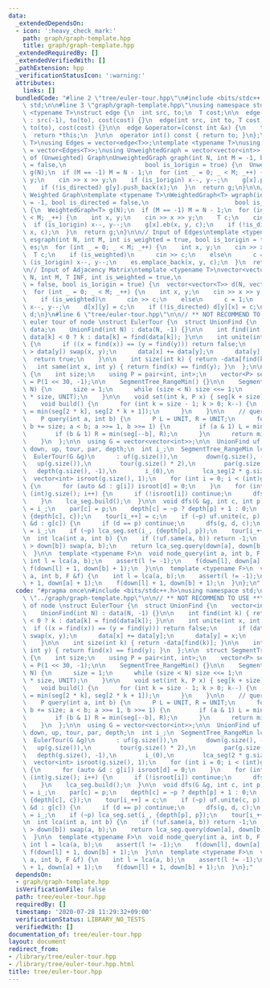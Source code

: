 ```yaml
---
data:
  _extendedDependsOn:
  - icon: ':heavy_check_mark:'
    path: graph/graph-template.hpp
    title: graph/graph-template.hpp
  _extendedRequiredBy: []
  _extendedVerifiedWith: []
  _pathExtension: hpp
  _verificationStatusIcon: ':warning:'
  attributes:
    links: []
  bundledCode: "#line 2 \"tree/euler-tour.hpp\"\n#include <bits/stdc++.h>\nusing namespace\
    \ std;\n\n#line 3 \"graph/graph-template.hpp\"\nusing namespace std;\n\ntemplate\
    \ <typename T>\nstruct edge {\n  int src, to;\n  T cost;\n\n  edge(int to, T cost)\
    \ : src(-1), to(to), cost(cost) {}\n  edge(int src, int to, T cost) : src(src),\
    \ to(to), cost(cost) {}\n\n  edge &operator=(const int &x) {\n    to = x;\n  \
    \  return *this;\n  }\n\n  operator int() const { return to; }\n};\ntemplate <typename\
    \ T>\nusing Edges = vector<edge<T>>;\ntemplate <typename T>\nusing WeightedGraph\
    \ = vector<Edges<T>>;\nusing UnweightedGraph = vector<vector<int>>;\n\n// Input\
    \ of (Unweighted) Graph\nUnweightedGraph graph(int N, int M = -1, bool is_directed\
    \ = false,\n                      bool is_1origin = true) {\n  UnweightedGraph\
    \ g(N);\n  if (M == -1) M = N - 1;\n  for (int _ = 0; _ < M; _++) {\n    int x,\
    \ y;\n    cin >> x >> y;\n    if (is_1origin) x--, y--;\n    g[x].push_back(y);\n\
    \    if (!is_directed) g[y].push_back(x);\n  }\n  return g;\n}\n\n// Input of\
    \ Weighted Graph\ntemplate <typename T>\nWeightedGraph<T> wgraph(int N, int M\
    \ = -1, bool is_directed = false,\n                        bool is_1origin = true)\
    \ {\n  WeightedGraph<T> g(N);\n  if (M == -1) M = N - 1;\n  for (int _ = 0; _\
    \ < M; _++) {\n    int x, y;\n    cin >> x >> y;\n    T c;\n    cin >> c;\n  \
    \  if (is_1origin) x--, y--;\n    g[x].eb(x, y, c);\n    if (!is_directed) g[y].eb(y,\
    \ x, c);\n  }\n  return g;\n}\n\n// Input of Edges\ntemplate <typename T>\nEdges<T>\
    \ esgraph(int N, int M, int is_weighted = true, bool is_1origin = true) {\n  Edges<T>\
    \ es;\n  for (int _ = 0; _ < M; _++) {\n    int x, y;\n    cin >> x >> y;\n  \
    \  T c;\n    if (is_weighted)\n      cin >> c;\n    else\n      c = 1;\n    if\
    \ (is_1origin) x--, y--;\n    es.emplace_back(x, y, c);\n  }\n  return es;\n}\n\
    \n// Input of Adjacency Matrix\ntemplate <typename T>\nvector<vector<T>> adjgraph(int\
    \ N, int M, T INF, int is_weighted = true,\n                           bool is_directed\
    \ = false, bool is_1origin = true) {\n  vector<vector<T>> d(N, vector<T>(N, INF));\n\
    \  for (int _ = 0; _ < M; _++) {\n    int x, y;\n    cin >> x >> y;\n    T c;\n\
    \    if (is_weighted)\n      cin >> c;\n    else\n      c = 1;\n    if (is_1origin)\
    \ x--, y--;\n    d[x][y] = c;\n    if (!is_directed) d[y][x] = c;\n  }\n  return\
    \ d;\n}\n#line 6 \"tree/euler-tour.hpp\"\n\n// ** NOT RECOMMEND TO USE **\n//\
    \ euler tour of node \nstruct EulerTour {\n  struct UnionFind {\n    vector<int>\
    \ data;\n    UnionFind(int N) : data(N, -1) {}\n\n    int find(int k) { return\
    \ data[k] < 0 ? k : data[k] = find(data[k]); }\n\n    int unite(int x, int y)\
    \ {\n      if ((x = find(x)) == (y = find(y))) return false;\n      if (data[x]\
    \ > data[y]) swap(x, y);\n      data[x] += data[y];\n      data[y] = x;\n    \
    \  return true;\n    }\n\n    int size(int k) { return -data[find(k)]; }\n\n \
    \   int same(int x, int y) { return find(x) == find(y); }\n  };\n\n  struct SegmentTree_RangeMin\
    \ {\n    int size;\n    using P = pair<int, int>;\n    vector<P> seg;\n    P UNIT\
    \ = P(1 << 30, -1);\n\n    SegmentTree_RangeMin() {}\n\n    SegmentTree_RangeMin(int\
    \ N) {\n      size = 1;\n      while (size < N) size <<= 1;\n      seg.assign(2\
    \ * size, UNIT);\n    }\n\n    void set(int k, P x) { seg[k + size] = x; }\n\n\
    \    void build() {\n      for (int k = size - 1; k > 0; k--) {\n        seg[k]\
    \ = min(seg[2 * k], seg[2 * k + 1]);\n      }\n    }\n\n    // query to [a, b)\n\
    \    P query(int a, int b) {\n      P L = UNIT, R = UNIT;\n      for (a += size,\
    \ b += size; a < b; a >>= 1, b >>= 1) {\n        if (a & 1) L = min(L, seg[a++]);\n\
    \        if (b & 1) R = min(seg[--b], R);\n      }\n      return min(L, R);\n\
    \    }\n  };\n\n  using G = vector<vector<int>>;\n\n  UnionFind uf;\n  vector<int>\
    \ down, up, tour, par, depth;\n  int i_;\n  SegmentTree_RangeMin lca_seg;\n\n\
    \  EulerTour(G &g)\n      : uf(g.size()),\n        down(g.size(), -1),\n     \
    \   up(g.size()),\n        tour(g.size() * 2),\n        par(g.size()),\n     \
    \   depth(g.size(), -1),\n        i_(0),\n        lca_seg(2 * g.size()) {\n  \
    \  vector<int> isroot(g.size(), 1);\n    for (int i = 0; i < (int)g.size(); i++)\
    \ {\n      for (auto &d : g[i]) isroot[d] = 0;\n    }\n    for (int i = 0; i <\
    \ (int)g.size(); i++) {\n      if (!isroot[i]) continue;\n      dfs(g, i, -1);\n\
    \    }\n    lca_seg.build();\n  }\n\n  void dfs(G &g, int c, int p) {\n    down[c]\
    \ = i_;\n    par[c] = p;\n    depth[c] = ~p ? depth[p] + 1 : 0;\n    lca_seg.set(i_,\
    \ {depth[c], c});\n    tour[i_++] = c;\n    if (~p) uf.unite(c, p);\n    for (auto\
    \ &d : g[c]) {\n      if (d == p) continue;\n      dfs(g, d, c);\n    }\n    up[c]\
    \ = i_;\n    if (~p) lca_seg.set(i_, {depth[p], p});\n    tour[i_++] = c;\n  }\n\
    \n  int lca(int a, int b) {\n    if (!uf.same(a, b)) return -1;\n    if (down[a]\
    \ > down[b]) swap(a, b);\n    return lca_seg.query(down[a], down[b] + 1).second;\n\
    \  }\n\n  template <typename F>\n  void node_query(int a, int b, F &f) {\n   \
    \ int l = lca(a, b);\n    assert(l != -1);\n    f(down[l], down[a] + 1);\n   \
    \ f(down[l] + 1, down[b] + 1);\n  }\n\n  template <typename F>\n  void edge_query(int\
    \ a, int b, F &f) {\n    int l = lca(a, b);\n    assert(l != -1);\n    f(down[l]\
    \ + 1, down[a] + 1);\n    f(down[l] + 1, down[b] + 1);\n  }\n};\n"
  code: "#pragma once\n#include <bits/stdc++.h>\nusing namespace std;\n\n#include\
    \ \"../graph/graph-template.hpp\"\n\n// ** NOT RECOMMEND TO USE **\n// euler tour\
    \ of node \nstruct EulerTour {\n  struct UnionFind {\n    vector<int> data;\n\
    \    UnionFind(int N) : data(N, -1) {}\n\n    int find(int k) { return data[k]\
    \ < 0 ? k : data[k] = find(data[k]); }\n\n    int unite(int x, int y) {\n    \
    \  if ((x = find(x)) == (y = find(y))) return false;\n      if (data[x] > data[y])\
    \ swap(x, y);\n      data[x] += data[y];\n      data[y] = x;\n      return true;\n\
    \    }\n\n    int size(int k) { return -data[find(k)]; }\n\n    int same(int x,\
    \ int y) { return find(x) == find(y); }\n  };\n\n  struct SegmentTree_RangeMin\
    \ {\n    int size;\n    using P = pair<int, int>;\n    vector<P> seg;\n    P UNIT\
    \ = P(1 << 30, -1);\n\n    SegmentTree_RangeMin() {}\n\n    SegmentTree_RangeMin(int\
    \ N) {\n      size = 1;\n      while (size < N) size <<= 1;\n      seg.assign(2\
    \ * size, UNIT);\n    }\n\n    void set(int k, P x) { seg[k + size] = x; }\n\n\
    \    void build() {\n      for (int k = size - 1; k > 0; k--) {\n        seg[k]\
    \ = min(seg[2 * k], seg[2 * k + 1]);\n      }\n    }\n\n    // query to [a, b)\n\
    \    P query(int a, int b) {\n      P L = UNIT, R = UNIT;\n      for (a += size,\
    \ b += size; a < b; a >>= 1, b >>= 1) {\n        if (a & 1) L = min(L, seg[a++]);\n\
    \        if (b & 1) R = min(seg[--b], R);\n      }\n      return min(L, R);\n\
    \    }\n  };\n\n  using G = vector<vector<int>>;\n\n  UnionFind uf;\n  vector<int>\
    \ down, up, tour, par, depth;\n  int i_;\n  SegmentTree_RangeMin lca_seg;\n\n\
    \  EulerTour(G &g)\n      : uf(g.size()),\n        down(g.size(), -1),\n     \
    \   up(g.size()),\n        tour(g.size() * 2),\n        par(g.size()),\n     \
    \   depth(g.size(), -1),\n        i_(0),\n        lca_seg(2 * g.size()) {\n  \
    \  vector<int> isroot(g.size(), 1);\n    for (int i = 0; i < (int)g.size(); i++)\
    \ {\n      for (auto &d : g[i]) isroot[d] = 0;\n    }\n    for (int i = 0; i <\
    \ (int)g.size(); i++) {\n      if (!isroot[i]) continue;\n      dfs(g, i, -1);\n\
    \    }\n    lca_seg.build();\n  }\n\n  void dfs(G &g, int c, int p) {\n    down[c]\
    \ = i_;\n    par[c] = p;\n    depth[c] = ~p ? depth[p] + 1 : 0;\n    lca_seg.set(i_,\
    \ {depth[c], c});\n    tour[i_++] = c;\n    if (~p) uf.unite(c, p);\n    for (auto\
    \ &d : g[c]) {\n      if (d == p) continue;\n      dfs(g, d, c);\n    }\n    up[c]\
    \ = i_;\n    if (~p) lca_seg.set(i_, {depth[p], p});\n    tour[i_++] = c;\n  }\n\
    \n  int lca(int a, int b) {\n    if (!uf.same(a, b)) return -1;\n    if (down[a]\
    \ > down[b]) swap(a, b);\n    return lca_seg.query(down[a], down[b] + 1).second;\n\
    \  }\n\n  template <typename F>\n  void node_query(int a, int b, F &f) {\n   \
    \ int l = lca(a, b);\n    assert(l != -1);\n    f(down[l], down[a] + 1);\n   \
    \ f(down[l] + 1, down[b] + 1);\n  }\n\n  template <typename F>\n  void edge_query(int\
    \ a, int b, F &f) {\n    int l = lca(a, b);\n    assert(l != -1);\n    f(down[l]\
    \ + 1, down[a] + 1);\n    f(down[l] + 1, down[b] + 1);\n  }\n};"
  dependsOn:
  - graph/graph-template.hpp
  isVerificationFile: false
  path: tree/euler-tour.hpp
  requiredBy: []
  timestamp: '2020-07-28 11:29:32+09:00'
  verificationStatus: LIBRARY_NO_TESTS
  verifiedWith: []
documentation_of: tree/euler-tour.hpp
layout: document
redirect_from:
- /library/tree/euler-tour.hpp
- /library/tree/euler-tour.hpp.html
title: tree/euler-tour.hpp
---
```

